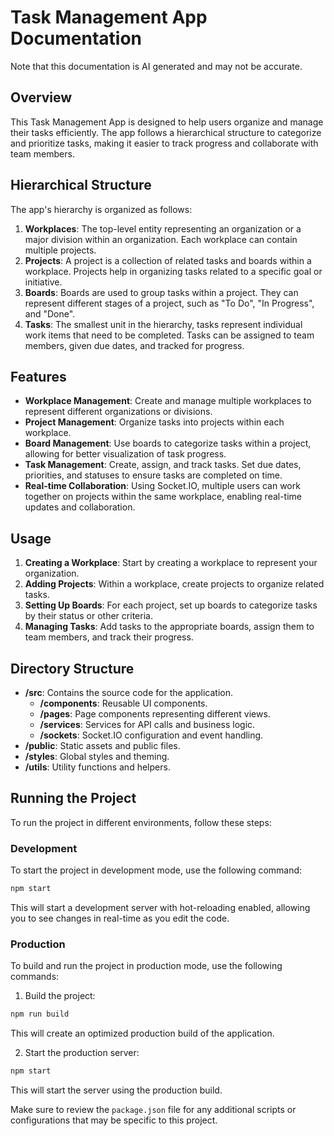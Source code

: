 # Task Management App Documentation

Note that this documentation is AI generated and may not be accurate.

## Overview

This Task Management App is designed to help users organize and manage their tasks efficiently. The app follows a hierarchical structure to categorize and prioritize tasks, making it easier to track progress and collaborate with team members.

## Hierarchical Structure

The app's hierarchy is organized as follows:

1. **Workplaces**: The top-level entity representing an organization or a major division within an organization. Each workplace can contain multiple projects.
2. **Projects**: A project is a collection of related tasks and boards within a workplace. Projects help in organizing tasks related to a specific goal or initiative.
3. **Boards**: Boards are used to group tasks within a project. They can represent different stages of a project, such as "To Do", "In Progress", and "Done".
4. **Tasks**: The smallest unit in the hierarchy, tasks represent individual work items that need to be completed. Tasks can be assigned to team members, given due dates, and tracked for progress.

## Features

- **Workplace Management**: Create and manage multiple workplaces to represent different organizations or divisions.
- **Project Management**: Organize tasks into projects within each workplace.
- **Board Management**: Use boards to categorize tasks within a project, allowing for better visualization of task progress.
- **Task Management**: Create, assign, and track tasks. Set due dates, priorities, and statuses to ensure tasks are completed on time.
- **Real-time Collaboration**: Using Socket.IO, multiple users can work together on projects within the same workplace, enabling real-time updates and collaboration.

## Usage

1. **Creating a Workplace**: Start by creating a workplace to represent your organization.
2. **Adding Projects**: Within a workplace, create projects to organize related tasks.
3. **Setting Up Boards**: For each project, set up boards to categorize tasks by their status or other criteria.
4. **Managing Tasks**: Add tasks to the appropriate boards, assign them to team members, and track their progress.

## Directory Structure

- **/src**: Contains the source code for the application.
  - **/components**: Reusable UI components.
  - **/pages**: Page components representing different views.
  - **/services**: Services for API calls and business logic.
  - **/sockets**: Socket.IO configuration and event handling.
- **/public**: Static assets and public files.
- **/styles**: Global styles and theming.
- **/utils**: Utility functions and helpers.

## Running the Project

To run the project in different environments, follow these steps:

### Development

To start the project in development mode, use the following command:

```bash
npm start
```

This will start a development server with hot-reloading enabled, allowing you to see changes in real-time as you edit the code.

### Production

To build and run the project in production mode, use the following commands:

1. Build the project:

```bash
npm run build
```

This will create an optimized production build of the application.

2. Start the production server:

```bash
npm start
```

This will start the server using the production build.

Make sure to review the `package.json` file for any additional scripts or configurations that may be specific to this project.
